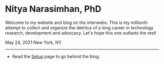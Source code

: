 # Nitya Narasimhan, PhD

Welcome to my website and blog on the interwebs. This is my millionth attempt to collect and organize the detritus of a long career in technology research, development and advocacy. Let's hope this one outlasts the rest!

May 24, 2021
New York, NY


---

 * Read the [Setup](SETUP.md) page to go behind the blog.
